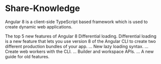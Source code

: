 # Share-Knowledge

Angular 8 is a client-side TypeScript based framework which is used to create dynamic web applications.

The top 5 new features of Angular 8
Differential loading. Differential loading is a new feature that lets you use version 8 of the Angular CLI to create two different production bundles of your app. ...
New lazy loading syntax. ...
Create web workers with the CLI. ...
Builder and workspace APIs. ...
A new guide for old features.
